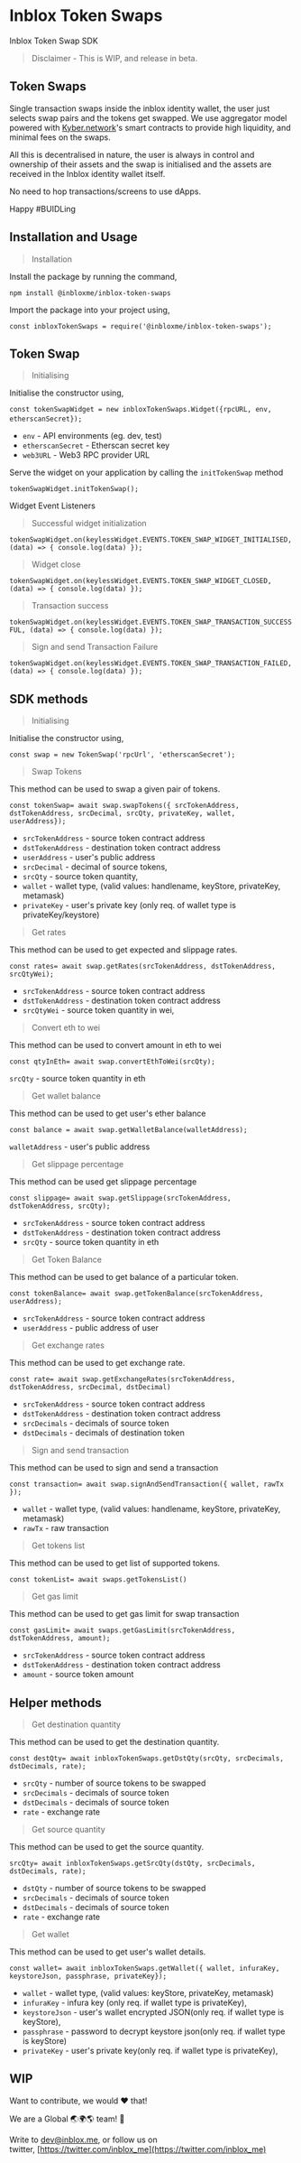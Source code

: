 # **Inblox Token Swaps**

Inblox Token Swap SDK
> Disclaimer - This is WIP, and release in beta.

## **Token Swaps**

Single transaction swaps inside the inblox identity wallet, the user just selects swap pairs and the tokens get swapped. We use aggregator model powered with [Kyber.network](http://kyber.network)'s smart contracts to provide high liquidity, and minimal fees on the swaps.

All this is decentralised in nature, the user is always in control and ownership of their assets and the swap is initialised and the assets are received in the Inblox identity wallet itself.

No need to hop transactions/screens to use dApps.

Happy #BUIDLing


## **Installation and Usage**

> Installation

Install the package by running the command,

`npm install @inbloxme/inblox-token-swaps`

Import the package into your project using,

`const inbloxTokenSwaps = require('@inbloxme/inblox-token-swaps');`

## **Token Swap**

> Initialising

Initialise the constructor using,

`const tokenSwapWidget = new inbloxTokenSwaps.Widget({rpcURL, env, etherscanSecret});` 

* `env` - API environments (eg. dev, test) 
* `etherscanSecret` - Etherscan secret key
* `web3URL` - Web3 RPC provider URL

Serve the widget on your application by calling the `initTokenSwap` method

`tokenSwapWidget.initTokenSwap();`

Widget Event Listeners

> Successful widget initialization

`tokenSwapWidget.on(keylessWidget.EVENTS.TOKEN_SWAP_WIDGET_INITIALISED, (data) => {
	console.log(data)
});`

> Widget close

`tokenSwapWidget.on(keylessWidget.EVENTS.TOKEN_SWAP_WIDGET_CLOSED, (data) => {
	console.log(data)
});`


> Transaction success

`tokenSwapWidget.on(keylessWidget.EVENTS.TOKEN_SWAP_TRANSACTION_SUCCESSFUL, (data) => {
	console.log(data)
});`


> Sign and send Transaction Failure

`tokenSwapWidget.on(keylessWidget.EVENTS.TOKEN_SWAP_TRANSACTION_FAILED, (data) => {
	console.log(data)
});`


## **SDK methods**


> Initialising

Initialise the constructor using,

`const swap = new TokenSwap('rpcUrl', 'etherscanSecret');`


> Swap Tokens

This method can be used to swap a given pair of tokens.

`const tokenSwap= await swap.swapTokens({ srcTokenAddress, dstTokenAddress, srcDecimal, srcQty, privateKey, wallet, userAddress});`

* `srcTokenAddress` - source token contract address
* `dstTokenAddress` - destination token contract address
* `userAddress` - user's public address
* `srcDecimal` - decimal of source tokens,
* `srcQty` - source token quantity,
* `wallet` - wallet type, (valid values: handlename, keyStore, privateKey, metamask)
* `privateKey` - user's private key (only req. of wallet type is privateKey/keystore)


> Get rates

This method can be used to get expected and slippage rates.

`const rates= await swap.getRates(srcTokenAddress, dstTokenAddress, srcQtyWei);`

* `srcTokenAddress` - source token contract address
* `dstTokenAddress` - destination token contract address
* `srcQtyWei` - source token quantity in wei,

> Convert eth to wei

This method can be used to convert amount in eth to wei

`const qtyInEth= await swap.convertEthToWei(srcQty);`

`srcQty` - source token quantity in eth


> Get wallet balance

This method can be used to get user's ether balance

`const balance = await swap.getWalletBalance(walletAddress);`

`walletAddress` - user's public address


> Get slippage percentage

This method can be used get slippage percentage

`const slippage= await swap.getSlippage(srcTokenAddress, dstTokenAddress, srcQty);`

* `srcTokenAddress` - source token contract address
* `dstTokenAddress` - destination token contract address
* `srcQty` - source token quantity in eth



> Get Token Balance

This method can be used to  get balance of a particular token.

`const tokenBalance= await swap.getTokenBalance(srcTokenAddress, userAddress);`

* `srcTokenAddress` - source token contract address
* `userAddress` - public address of user


> Get exchange rates

This method can be used to get exchange rate.

`const rate= await swap.getExchangeRates(srcTokenAddress, dstTokenAddress, srcDecimal, dstDecimal)`

* `srcTokenAddress` - source token contract address
* `dstTokenAddress` - destination token contract address
* `srcDecimals` - decimals of source token
* `dstDecimals` - decimals of destination token


> Sign and send transaction

This method can be used to sign and send a transaction

`const transaction= await swap.signAndSendTransaction({ wallet, rawTx });`

* `wallet` - wallet type, (valid values: handlename, keyStore, privateKey, metamask)
* `rawTx` - raw transaction


> Get tokens list

This method can be used to get list of supported tokens.

`const tokenList= await swaps.getTokensList()`


> Get gas limit

This method can be used to get gas limit for swap transaction

`const gasLimit= await swaps.getGasLimit(srcTokenAddress, dstTokenAddress, amount);`

* `srcTokenAddress` - source token contract address
* `dstTokenAddress` - destination token contract address
* `amount` - source token amount


## **Helper methods**

> Get destination quantity

This method can be used to get the destination quantity.

`const destQty= await inbloxTokenSwaps.getDstQty(srcQty, srcDecimals, dstDecimals, rate);`

* `srcQty` - number of source tokens to be swapped
* `srcDecimals` - decimals of source token
* `dstDecimals` - decimals of source token
* `rate` - exchange rate


> Get source quantity

This method can be used to get the source quantity.

`srcQty= await inbloxTokenSwaps.getSrcQty(dstQty, srcDecimals, dstDecimals, rate);`

* `dstQty` - number of source tokens to be swapped
* `srcDecimals` - decimals of source token
* `dstDecimals` - decimals of source token
* `rate` - exchange rate


> Get wallet

This method can be used to get user's wallet details.

`const wallet= await inbloxTokenSwaps.getWallet({ wallet, infuraKey, keystoreJson, passphrase, privateKey});`

* `wallet` - wallet type, (valid values: keyStore, privateKey, metamask)
* `infuraKey` - infura key (only req. if wallet type is privateKey),
* `keystoreJson` - user's wallet encrypted JSON(only req. if wallet type is keyStore),
* `passphrase` - password to decrypt keystore json(only req. if wallet type is keyStore)
* `privateKey` - user's private key(only req. if wallet type is privateKey),



## **WIP**

Want to contribute, we would ❤️ that!

We are a Global 🌏🌍🌎 team! 💪

Write to [dev@inblox.me](mailto:dev@inblox.me), or follow us on twitter, [https://twitter.com/inblox_me](https://twitter.com/inblox_me)
